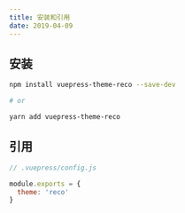 ```yaml
---
title: 安装和引用
date: 2019-04-09
---
```


## 安装

```bash
npm install vuepress-theme-reco --save-dev

# or

yarn add vuepress-theme-reco
```

## 引用

```javascript
// .vuepress/config.js

module.exports = {
  theme: 'reco'
}  
```
